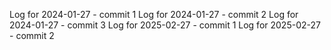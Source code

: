 Log for 2024-01-27 - commit 1
Log for 2024-01-27 - commit 2
Log for 2024-01-27 - commit 3
Log for 2025-02-27 - commit 1
Log for 2025-02-27 - commit 2
